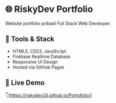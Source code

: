 # 🌐 RiskyDev Portfolio

Website portfolio pribadi Full Stack Web Developer.

## 🚀 Tools & Stack
- HTML5, CSS3, JavaScript
- Firebase Realtime Database
- Responsive UI Design
- Hosted via GitHub Pages

## 🔗 Live Demo
👇[https://riskydev24.github.io/Portofolio/]
